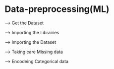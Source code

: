 # Data-preprocessing(ML)

--> Get the Dataset

--> Importing the Librairies

--> Importing the Dataset

--> Taking care Missing data

--> Encodeing Categorical data 








